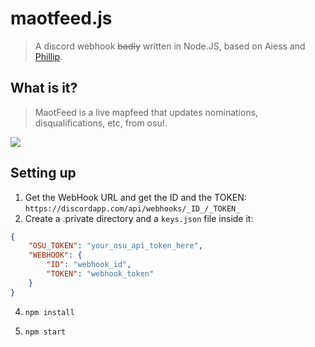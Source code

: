 # maotfeed.js 
>A discord webhook ~~badly~~ written in Node.JS, based on Aiess and [Phillip](https://https://github.com/rorre/Phillip).

## What is it?
>MaotFeed is a live mapfeed that updates nominations, disqualifications, etc, from osu!.

![](https://i.imgur.com/w6keFC5.png)

## Setting up
1. Get the WebHook URL and get the ID and the TOKEN:
`https://discordapp.com/api/webhooks/_ID_/_TOKEN_`
3. Create a .private directory and a `keys.json` file inside it:
```json
{
    "OSU_TOKEN": "your_osu_api_token_here",
    "WEBHOOK": {
        "ID": "webhook_id",
        "TOKEN": "webhook_token"
    }
}
```
4. `npm install` 

3. `npm start`
